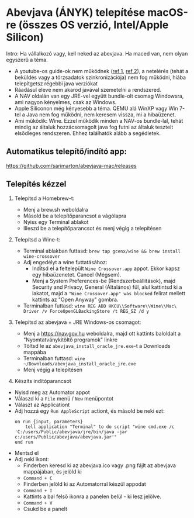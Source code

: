 # Abevjava (ÁNYK) telepítése macOS-re (összes OS verzió, Intel/Apple Silicon)

Intro: Ha vállalkozó vagy, kell neked az abevjava. Ha maced van, nem olyan egyszerű a téma.
- A youtube-os guide-ok nem működnek ([ref 1](https://www.youtube.com/watch?v=IfNgQSIgwXA), [ref 2](https://www.youtube.com/watch?v=0dQQbkVdOwI)), a netelérés (tehát a beküldés vagy a törzsadatok szinkronizációja) nem fog működni, hiába telepítgetsz régebbi java verziókat
- Ráadásul eleve nem akarod javával szemetelni a rendszered.
- A NAV oldalán van egy JRE-vel együtt bundle-olt csomag Windowsra, ami nagyon kényelmes, csak az Windows.
- Apple Siliconon még kényesebb a téma. QEMU alá WinXP vagy Win 7-tel a Java nem fog működni, nem keresem vissza, mi a hibaüzenet.
- Ami működik: Wine. Ezzel működik minden a NAV-os bundle-lal, tehát mindig az általuk hozzácsomagolt java fog futni az általuk tesztelt elsődleges rendszeren. Ehhez találhatók alább a segédletek.

## Automatikus telepítő/indító app:
  https://github.com/sarimarton/abevjava-mac/releases

## Telepítés kézzel

1. Telepítsd a Homebrew-t:
   - Menj a brew.sh weboldalra
   - Másold be a telepítőparancsot a vágólapra
   - Nyiss egy Terminal ablakot
   - Illeszd be a telepítőparancsot és menj végig a telepítésen
   
2. Telepítsd a Wine-t:
   - Terminal ablakban futtasd:
      `brew tap gcenx/wine && brew install wine-crossover`
   - Adj engedélyt a wine futtatásához:
      - Indítsd el a feltelepült `Wine Crossover.app` appot. Ekkor kapsz egy hibaüzenetet. Cancel (Mégsem).
      - Menj a System Preferences-be (Rendszerbeállítások), majd Security and Privacy, General (Általános) fül,
        alul kattintsd ki a lakatot, majd a `"Wine Crossover.app" was blocked` felirat mellett kattints az "Open Anyway" gombra.
   - Terminalban futtasd:
      `wine REG ADD HKCU\\Software\\Wine\\Mac\ Driver /v ForceOpenGLBackingStore /t REG_SZ /d y`

3. Telepítsd az abevjava + JRE Windows-os csomagot:
   - Menj a https://nav.gov.hu weboldalra, majd ott kattints baloldalt a "Nyomtatványkitöltő programok" linkre
   - Töltsd le az `abevjava_install_oracle_jre.exe`-t a Downloads mappába
   - Terminalban futtasd: `wine ~/Downloads/abevjava_install_oracle_jre.exe`
   - Menj végig a telepítésen

4. Készíts indítóparancsot
  - Nyisd meg az Automator appot
  - Válaszd ki a `File` menü / `New` menüpontot
  - Választ az Applicationt
  - Adj hozzá egy `Run AppleScript` actiont, és másold be neki ezt:
    ```
    on run {input, parameters}
        tell application "Terminal" to do script "wine cmd.exe /c 'C:/users/Public/abevjava/jre/bin/java -jar c:/users/Public/abevjava/abevjava.jar'"
    end run
    ```
  - Mentsd el
  - Adj neki ikont:
    - Finderben keresd ki az abevjava.ico vagy .png fájlt az abevjava mappájában, és jelöld ki
    - `Command + C`
    - Finderben jelöld ki az Automatorral készül appodat
    - `Command + I`
    - Kattints a bal felső ikonra a panelen belül - ki lesz jelölve.
    - `Command + V`
    - Csukd be a panelt
